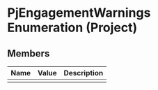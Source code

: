
# PjEngagementWarnings Enumeration (Project)

## Members



|**Name**|**Value**|**Description**|
|:-----|:-----|:-----|
||||
